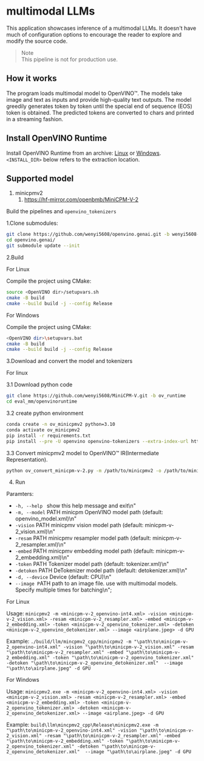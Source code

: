 # multimodal LLMs

This application showcases inference of a multimodal LLMs. It doesn't have much of configuration options to encourage the reader to explore and modify the source code. 

> Note  
This pipeline is not for production use.

## How it works

The program loads multimodal model to OpenVINO™. The models take image and text as inputs and provide high-quality text outputs. The model greedily generates token by token until the special end of sequence (EOS) token is obtained. The predicted tokens are converted to chars and printed in a streaming fashion.

## Install OpenVINO Runtime

Install OpenVINO Runtime from an archive: [Linux](https://docs.openvino.ai/2024/get-started/install-openvino/install-openvino-archive-linux.html) or [Windows](https://docs.openvino.ai/2024/get-started/install-openvino/install-openvino-archive-windows.html). `<INSTALL_DIR>` below refers to the extraction location.

## Supported model

1. minicpmv2
   1. https://hf-mirror.com/openbmb/MiniCPM-V-2


Build the pipelines and `openvino_tokenizers`

1.Clone submodules:

```sh
git clone https://github.com/wenyi5608/openvino.genai.git -b wenyi5608-stateful
cd openvino.genai/
git submodule update --init
```

2.Build

For Linux

Compile the project using CMake:

```sh
source <OpenVINO dir>/setupvars.sh
cmake -B build
cmake --build build -j --config Release
```

For Windows

Compile the project using CMake:

```sh
<OpenVINO dir>\setupvars.bat
cmake -B build
cmake --build build -j --config Release
```

3.Download and convert the model and tokenizers

For linux

3.1 Download python code
```sh
git clone https://github.com/wenyi5608/MiniCPM-V.git -b ov_runtime
cd eval_mm/openvinoruntime
```

3.2 create python environment
```sh
conda create -n ov_minicpmv2 python=3.10
conda activate ov_minicpmv2
pip install -r requirements.txt
pip install --pre -U openvino openvino-tokenizers --extra-index-url https://storage.openvinotoolkit.org/simple/wheels/nightly
```
3.3 Convert minicpmv2 model to OpenVINO™ IR(Intermediate Representation).
```sh
python ov_convert_minicpm-v-2.py -m /path/to/minicpmv2 -o /path/to/minicpmv2_ov
```

4. Run

Paramters:
* `-h, --help `             show this help message and exit\n"
* `-m, --model` PATH        minicpm OpenVINO model path (default: openvino_model.xml)\n"
* `-vision` PATH            minicpmv vision model path (default: minicpm-v-2_vision.xml)\n"
* `-resam` PATH             minicpmv resampler model path (default: minicpm-v-2_resampler.xml)\n"
* `-embed` PATH             minicpmv embedding model path (default: minicpm-v-2_embedding.xml)\n"
* `-token` PATH             Tokenizer model path (default: tokenizer.xml)\n"
* `-detoken` PATH           DeTokenizer model path (default: detokenizer.xml)\n"
* `-d, --device`            Device (default: CPU)\n"
* `--image P`ATH            path to an image file. use with multimodal models. Specify multiple times for batching\n";
   
For Linux


Usage: `minicpmv2 -m <minicpm-v-2_openvino-int4.xml> -vision <minicpm-v-2_vision.xml> -resam <minicpm-v-2_resampler.xml> -embed <minicpm-v-2_embedding.xml> -token <minicpm-v-2_openvino_tokenizer.xml> -detoken <minicpm-v-2_openvino_detokenizer.xml> --image <airplane.jpeg> -d GPU`

Example: `./build/llm/mincpmv2_cpp/minicpmv2 -m "\path\to\minicpm-v-2_openvino-int4.xml" -vision "\path\to\minicpm-v-2_vision.xml" -resam "\path\to\minicpm-v-2_resampler.xml" -embed "\path\to\minicpm-v-2_embedding.xml" -token "\path\to\minicpm-v-2_openvino_tokenizer.xml" -detoken "\path\to\minicpm-v-2_openvino_detokenizer.xml"  --image "\path\to\airplane.jpeg" -d GPU`

For Windows

Usage: `minicpmv2.exe -m <minicpm-v-2_openvino-int4.xml> -vision <minicpm-v-2_vision.xml> -resam <minicpm-v-2_resampler.xml> -embed <minicpm-v-2_embedding.xml> -token <minicpm-v-2_openvino_tokenizer.xml> -detoken <minicpm-v-2_openvino_detokenizer.xml> --image <airplane.jpeg> -d GPU`

Example: `build\llm\mincpmv2_cpp\Release\minicpmv2.exe -m "\path\to\minicpm-v-2_openvino-int4.xml" -vision "\path\to\minicpm-v-2_vision.xml" -resam "\path\to\minicpm-v-2_resampler.xml" -embed "\path\to\minicpm-v-2_embedding.xml" -token "\path\to\minicpm-v-2_openvino_tokenizer.xml" -detoken "\path\to\minicpm-v-2_openvino_detokenizer.xml"  --image "\path\to\airplane.jpeg" -d GPU`

 

